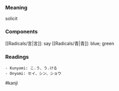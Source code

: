 ### Meaning

solicit

### Components

[[Radicals/言|言]]: say [[Radicals/青|青]]: blue; green

### Readings

```
- Kunyomi: こ.う、う.ける
- Onyomi: セイ、シン、ショウ
```

#kanji
